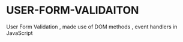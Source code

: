 # USER-FORM-VALIDAITON
User Form Validation , made use of DOM methods , event handlers in JavaScript
